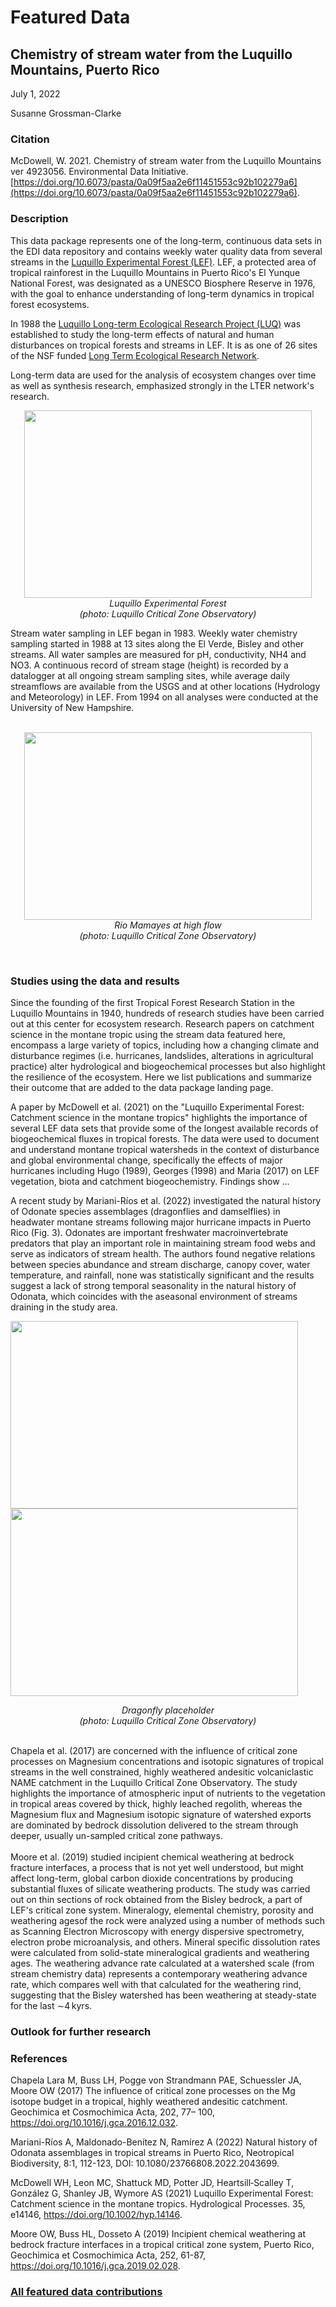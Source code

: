 # Featured Data

## Chemistry of stream water from the Luquillo Mountains, Puerto Rico

July 1, 2022

Susanne Grossman-Clarke

### Citation

McDowell, W. 2021. Chemistry of stream water from the Luquillo Mountains ver 4923056. Environmental Data Initiative. [https://doi.org/10.6073/pasta/0a09f5aa2e6f11451553c92b102279a6](https://doi.org/10.6073/pasta/0a09f5aa2e6f11451553c92b102279a6).

### Description

This data package represents one of the long-term, continuous data sets in the EDI data repository and contains weekly water quality data from several streams in the 
[Luquillo Experimental Forest (LEF)](https://en.wikipedia.org/wiki/Luquillo_Experimental_Forest). LEF, a protected area of tropical rainforest in the Luquillo Mountains in Puerto Rico's El Yunque National Forest, was designated as a UNESCO Biosphere Reserve in 1976, with the goal to enhance understanding of long-term dynamics in tropical forest ecosystems.


In 1988 the [Luquillo Long-term Ecological Research Project (LUQ)](https://luquillo.lter.network/) was established to study the long-term effects of natural and human disturbances on tropical forests and streams in LEF. It is as one of 26 sites of the NSF funded [Long Term Ecological Research Network](https://lternet.edu/).


Long-term data are used for the analysis of ecosystem changes over time as well as synthesis research, emphasized strongly in the LTER network's research.
</br>

<p align="center">
  <img width="460" height="300" src="https://github.com/sgclarkevt/featured_data/blob/main/luquillo_lef.jpg">
  <br clear="right"/>
  <em>Luquillo Experimental Forest
  <br clear="right"/>
  (photo: Luquillo Critical Zone Observatory)</em>
</p>
<!--- <div class="figure_featured" style="width: 40%;">
    <figure>
       <img src="https://github.com/sgclarkevt/featured_data/blob/main/luquillo_lef.jpg" alt="Luquillo Experimental Forest"/>
       <figcaption class="figure-caption">Fig. 1: Luquillo Experimental Forest.</figcaption>
    </figure>
</div> -->
Stream water sampling in LEF began in 1983. Weekly water chemistry sampling started in 1988 at 13 sites along the El Verde, Bisley and other streams. All water samples are measured for pH, conductivity, NH4 and NO3. A continuous record of stream stage (height) is recorded by a datalogger at all ongoing stream sampling sites, while average daily streamflows are available from the USGS and at other locations (Hydrology and Meteorology) in LEF. From 1994 on all analyses were conducted at the University of New Hampshire.
</br>
</br>
<p align="center">
  <img width="460" height="300" src="https://github.com/sgclarkevt/featured_data/blob/main/rio_mamayes_at_high_flow.jpg">
  <br clear="right"/>
  <em>Rio Mamayes at high flow
  <br clear="right"/>
    (photo: Luquillo Critical Zone Observatory)</em>
</p>

<!--- <div class="figure_featured" style="width: 40%;">
    <figure>
       <img src="https://github.com/sgclarkevt/featured_data/blob/main/rio_mamayes_at_high_flow.jpg" alt="rio_mamayes"/>
       <figcaption class="figure-caption">Fig. 2: Rio Mamayes at high flow (photo credit: Luquillo Critical Zone Observatory).</figcaption>
    </figure>
</div> -->
</br>

### Studies using the data and results

Since the founding of the first Tropical Forest Research Station in the Luquillo Mountains in 1940, hundreds of research studies have been carried out at this center for ecosystem research. Research papers on catchment science in the montane tropic using the stream data featured here, encompass a large variety of topics, including how a changing climate and disturbance regimes (i.e. hurricanes, landslides, alterations in agricultural practice) alter hydrological and biogeochemical processes but also highlight the resilience of the ecosystem. Here we list publications and summarize their outcome that are added to the data package landing page.

A paper by McDowell et al. (2021) on the "Luquillo Experimental Forest: Catchment science in the montane tropics" highlights the importance of several LEF data sets that provide some of the longest available records of biogeochemical fluxes in tropical forests. The data were used to document and understand montane tropical watersheds in the context of disturbance and global environmental change, specifically the effects of major hurricanes including Hugo (1989), Georges (1998) and Maria (2017) on LEF vegetation, biota and catchment biogeochemistry. Findings show ...

A recent study by Mariani-Ríos et al. (2022) investigated the natural history of Odonate species assemblages (dragonflies and damselflies) in headwater montane streams following major hurricane impacts in Puerto Rico (Fig. 3). Odonates are important freshwater macroinvertebrate predators that play an important role in maintaining stream food webs and serve as indicators of stream health. The authors found negative relations between species abundance and stream discharge, canopy cover, water temperature, and rainfall, none was statistically significant and the results suggest a lack of strong temporal seasonality in the natural history of Odonata, which coincides with the aseasonal environment of streams draining in the study area.
</br>
<p float="left">  
  <img width="460" height="300" src="https://github.com/sgclarkevt/featured_data/blob/main/dragonfly_placeholder.jpg">
  <img width="460" height="300"  src="https://github.com/sgclarkevt/featured_data/blob/main/dragonfly_placeholder.jpg">
  <br clear="right"/>
  <p align="center"> 
  <em>Dragonfly placeholder
  <br clear="right"/>
    (photo: Luquillo Critical Zone Observatory)</em></align>
    </p>
</p>
</br>
Chapela et al. (2017) are concerned with the influence of critical zone processes on Magnesium concentrations and isotopic signatures of tropical streams in the well constrained, highly weathered andesitic volcaniclastic NAME catchment in the Luquillo Critical Zone Observatory. The study highlights the importance of atmospheric input of nutrients to the vegetation in tropical areas covered by thick, highly leached regolith, whereas the Magnesium flux and Magnesium isotopic signature of watershed exports are dominated by bedrock dissolution delivered to the stream through deeper, usually un-sampled critical zone pathways.
</br>
</br>
Moore et al. (2019) studied incipient chemical weathering at bedrock fracture interfaces, a process that is not yet well understood, but might affect long-term, global carbon dioxide concentrations by producing substantial fluxes of silicate weathering products. The study was carried out on thin sections of rock obtained from the Bisley bedrock, a part of LEF's critical zone system. Mineralogy, elemental chemistry, porosity and weathering agesof the rock were analyzed using a number of methods such as Scanning Electron Microscopy with energy dispersive spectrometry, electron probe microanalysis, and others. Mineral specific dissolution rates were calculated from solid-state mineralogical gradients and weathering ages. The weathering advance rate calculated at a watershed scale (from stream chemistry data) represents a contemporary weathering advance rate, which compares well with that calculated for the weathering rind, suggesting that the Bisley watershed has been weathering at steady-state for the last ∼4 kyrs.

### Outlook for further research

### References

Chapela Lara M, Buss LH, Pogge von Strandmann PAE, Schuessler JA, Moore OW (2017) The influence of critical zone processes on the Mg isotope budget in a tropical, highly weathered andesitic catchment. Geochimica et Cosmochimica Acta, 202, 77– 100, https://doi.org/10.1016/j.gca.2016.12.032.

Mariani-Ríos A, Maldonado-Benítez N, Ramírez A (2022) Natural history of Odonata assemblages in tropical streams in Puerto Rico, Neotropical Biodiversity, 8:1, 112-123, DOI: 10.1080/23766808.2022.2043699.

McDowell WH, Leon MC, Shattuck MD, Potter JD, Heartsill‐Scalley T, González G, Shanley JB, Wymore AS (2021) Luquillo Experimental Forest: Catchment science in the montane tropics. Hydrological Processes. 35, e14146, https://doi.org/10.1002/hyp.14146.

Moore OW, Buss HL, Dosseto A (2019) Incipient chemical weathering at bedrock fracture interfaces in a tropical critical zone system, Puerto Rico,
Geochimica et Cosmochimica Acta, 252, 61-87, https://doi.org/10.1016/j.gca.2019.02.028.


### [All featured data contributions](/templates/featured/featured-grid)
